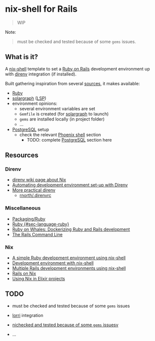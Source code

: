 # nix-shell for Rails

> WIP

Note:

> must be checked and tested because of some `gems` issues.

## What is it?

A [nix-shell](https://nixos.org/manual/nix/stable/#description-13) template to set a [Ruby on Rails](https://rubyonrails.org/) development environment up with [direnv](https://github.com/direnv/direnv) integration (if installed).

Built gathering inspiration from several [sources](#resources), it makes available:

- [Ruby](https://www.ruby-lang.org/en/)
- [solargraph](https://github.com/neovim/nvim-lspconfig/blob/master/CONFIG.md#solargraph) ([LSP](https://microsoft.github.io/language-server-protocol/))
- environment opinions:
  - several environment variables are set
  - `Gemfile` is created (for [solargraph](https://github.com/neovim/nvim-lspconfig/blob/master/CONFIG.md#solargraph) to launch)
  - `gems` are installed locally (in project folder)
  - ...
- [PostgreSQL](https://www.postgresql.org/) setup
  - check the relevant [Phoenix shell](../phoenix/README.md#working-with-a-local-postgresql-instance) section
    - TODO: complete [PostgreSQL](https://www.postgresql.org/) section here

## Resources

### Direnv

- [direnv wiki page about Nix](https://github.com/direnv/direnv/wiki/Nix)
- [Automating development environment set-up with Direnv](http://www.futurile.net/2016/02/03/automating-environment-setup-with-direnv/)
- [More prac­ti­cal direnv](https://rnorth.org/more-practical-direnv/)
  - [rnorth/.direnvrc](https://gist.github.com/rnorth/0fd5048da85957da39c17bd49c4ca922)

### Miscellaneous

- [Packaging/Ruby](https://nixos.wiki/wiki/Packaging/Ruby)
- [Ruby {#sec-language-ruby}](https://github.com/NixOS/nixpkgs/blob/master/doc/languages-frameworks/ruby.section.md)
- [Ruby on Whales: Dockerizing Ruby and Rails development](https://evilmartians.com/chronicles/ruby-on-whales-docker-for-ruby-rails-development)
- [The Rails Command Line](https://guides.rubyonrails.org/command_line.html)

### Nix

- [A simple Ruby development environment using nix-shell](https://jamesmead.org/blog/2020-07-26-a-simple-ruby-development-environment-using-nix-shell)
- [Development environment with nix-shell](https://nixos.wiki/wiki/Development_environment_with_nix-shell)
- [Multiple Rails development environments using nix-shell](https://jamesmead.org/blog/2020-11-29-multiple-rails-development-environments-using-nix-shell)
- [Rails on Nix](https://actually.fyi/posts/rails-on-nix/)
- [Using Nix in Elixir projects](https://ejpcmac.net/blog/using-nix-in-elixir-projects/)

## TODO

- must be checked and tested because of some `gems` issues

- [lorri](https://github.com/nix-community/lorri) integration
- [nichecked and tested because of some `gems` issuesv](https://github.com/joefiorini/niv)
- ...
